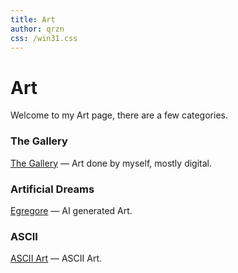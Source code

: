 ```yaml
---
title: Art 
author: qrzn
css: /win31.css
---
```


# Art

Welcome to my Art page, there are a few categories.

### The Gallery

[The Gallery](/art/art.html) &mdash; Art done by myself, mostly digital.


### Artificial Dreams

[Egregore](/art/dreams.html) &mdash; AI generated Art.

### ASCII

[ASCII Art](/ascii/ascii.html) &mdash; ASCII Art.
